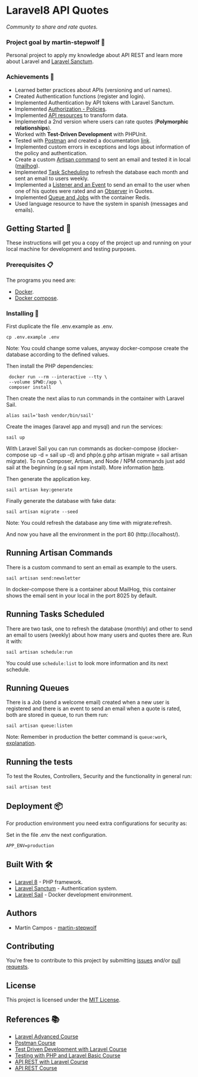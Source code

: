 # Laravel8 API Quotes

_Community to share and rate quotes._

### Project goal by martin-stepwolf :goal_net:

Personal project to apply my knowledge about API REST and learn more about Laravel and [Laravel Sanctum](https://laravel.com/docs/8.x/sanctum).

### Achievements :star2:

- Learned better practices about APIs (versioning and url names).
- Created Authentication functions (register and login).
- Implemented Authentication by API tokens with Laravel Sanctum.
- Implemented [Authorization - Policies](https://laravel.com/docs/8.x/authorization).
- Implemented [API resources](https://laravel.com/docs/8.x/eloquent-resources) to transform data.
- Implemented a 2nd version where users can rate quotes (**Polymorphic relationships**).
- Worked with **Test-Driven Development** with PHPUnit.
- Tested with [Postman](https://www.postman.com/) and created a documentation [link](https://documenter.getpostman.com/view/14344048/TWDUrJfS).
- Implemented custom errors in exceptions and logs about information of the policy and authentication.
- Create a custom [Artisan command](https://laravel.com/docs/8.x/artisan) to sent an email and tested it in local ([mailhog](http://localhost:8025)).
- Implemented [Task Scheduling](https://laravel.com/docs/8.x/scheduling) to refresh the database each month and sent an email to users weekly.
- Implemented a [Listener and an Event](https://laravel.com/docs/8.x/events) to send an email to the user when one of his quotes were rated and an [Observer](https://laravel.com/docs/8.x/eloquent#observers) in Quotes.
- Implemented [Queue and Jobs](https://laravel.com/docs/8.x/queues) with the container Redis.
- Used language resource to have the system in spanish (messages and emails).

## Getting Started :rocket:

These instructions will get you a copy of the project up and running on your local machine for development and testing purposes.

### Prerequisites :clipboard:

The programs you need are:

-   [Docker](https://www.docker.com/get-started).
-   [Docker compose](https://docs.docker.com/compose/install/).

### Installing 🔧

First duplicate the file .env.example as .env.

```
cp .env.example .env
```

Note: You could change some values, anyway docker-compose create the database according to the defined values.

Then install the PHP dependencies:

```
 docker run --rm --interactive --tty \
 --volume $PWD:/app \
 composer install
```

Then create the next alias to run commands in the container with Laravel Sail.

```
alias sail='bash vendor/bin/sail'
```

Create the images (laravel app and mysql) and run the services:

```
sail up
```

With Laravel Sail you can run commands as docker-compose (docker-compose up -d = sail up -d) and php(e.g php artisan migrate = sail artisan migrate). To run Composer, Artisan, and Node / NPM commands just add sail at the beginning (e.g sail npm install). More information [here](https://laravel.com/docs/8.x/sail).

Then generate the application key.

```
sail artisan key:generate
```

Finally generate the database with fake data:

```
sail artisan migrate --seed
```

Note: You could refresh the database any time with migrate:refresh.

And now you have all the environment in the port 80 (http://localhost/).

## Running Artisan Commands

There is a custom command to sent an email as example to the users.

```
sail artisan send:newsletter
```

In docker-compose there is a container about MailHog, this container shows the email sent in your local in the port 8025 by default.

## Running Tasks Scheduled

There are two task, one to refresh the database (monthly) and other to send an email to users (weekly) about how many users and quotes there are. Run it with:

```
sail artisan schedule:run
```

You could use `schedule:list` to look more information and its next schedule. 

## Running Queues

There is a Job (send a welcome email) created when a new user is registered  and there is an event to send an email when a quote is rated, both are stored in queue, to run them run:

```
sail artisan queue:listen
```

Note: Remember in production the better command is `queue:work`, [explanation](https://laravel-news.com/queuelisten).

## Running the tests

To test the Routes, Controllers, Security and the functionality in general run:

```
sail artisan test
```

## Deployment 📦

For production environment you need extra configurations for security as:

Set in the file .env the next configuration.

```
APP_ENV=production
```

## Built With 🛠️

-   [Laravel 8](https://laravel.com/docs/8.x/releases/) - PHP framework.
-   [Laravel Sanctum](https://laravel.com/docs/8.x/sanctum) - Authentication system.
-   [Laravel Sail](https://laravel.com/docs/8.x/sail) - Docker development environment.

## Authors

-   Martín Campos - [martin-stepwolf](https://github.com/martin-stepwolf)

## Contributing

You're free to contribute to this project by submitting [issues](https://github.com/martin-stepwolf/laravel8-api-quotes/issues) and/or [pull requests](https://github.com/martin-stepwolf/laravel8-api-quotes/pulls).

## License

This project is licensed under the [MIT License](https://choosealicense.com/licenses/mit/).

## References :books:

- [Laravel Advanced Course](https://platzi.com/clases/laravel-avanzado/)
- [Postman Course](https://platzi.com/clases/postman/)
- [Test Driven Development with Laravel Course](https://platzi.com/clases/laravel-tdd/)
- [Testing with PHP and Laravel Basic Course](https://platzi.com/clases/laravel-testing/)
- [API REST with Laravel Course](https://platzi.com/clases/laravel-api/)
- [API REST Course](https://platzi.com/clases/api-rest/)
